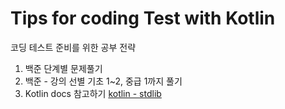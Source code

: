 # Tips for coding Test with Kotlin

코딩 테스트 준비를 위한 공부 전략

1. 백준 단계별 문제풀기
2. 백준 - 강의 선별 기초 1~2, 중급 1까지 풀기
3. Kotlin docs 참고하기 [kotlin - stdlib](https://kotlinlang.org/api/latest/jvm/stdlib/kotlin/)